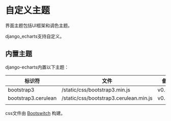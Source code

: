 # 自定义主题

界面主题包括UI框架和调色主题。

django_echarts支持自定义。



## 内置主题

django-echarts内置以下主题：

| 标识符              | 文件                                   | 备注    |
| ------------------- | -------------------------------------- | ------- |
| bootstrap3          | /static/css/bootstrap3.min.js          | v0.5.0+ |
| bootstrap3.cerulean | /static/css/bootstrap3.cerulean.min.js | v0.5.0+ |
|                     |                                        |         |

css文件由 [Bootswitch](https://bootswatch.com/3/) 构建。 